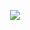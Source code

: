 <p align="center">
  <a href="https://skillicons.dev">
    <img src="https://skillicons.dev/icons?i=aws,gcp,azure,angular,git,kubernetes,docker,cloudflare,grafana,graphql,powershell,rabbitmq&perline=3" />
  </a>
</p>
<!--
**sebboe/sebboe** is a ✨ _special_ ✨ repository because its `README.md` (this file) appears on your GitHub profile.

Here are some ideas to get you started:

- 🔭 I’m currently working on ...
- 🌱 I’m currently learning ...
- 👯 I’m looking to collaborate on ...
- 🤔 I’m looking for help with ...
- 💬 Ask me about ...
- 📫 How to reach me: ...
- 😄 Pronouns: ...
- ⚡ Fun fact: ...
-->
<a href="https://app.daily.dev/sebboe"><img src="https://api.daily.dev/devcards/v2/8WecDsi50w5nly0Ben2LQ.png?r=qmf" width="356" alt="Sébastien Boeyen's Dev Card"/></a>
